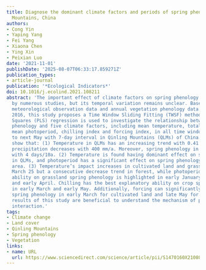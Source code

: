 ```yaml
---
title: Diagnose the dominant climate factors and periods of spring phenology in Qinling
  Mountains, China
authors:
- Cong Yin
- Yaping Yang
- Fei Yang
- Xiaona Chen
- Ying Xin
- Peixian Luo
date: '2021-11-01'
publishDate: '2025-08-07T06:33:17.859271Z'
publication_types:
- article-journal
publication: '*Ecological Indicators*'
doi: 10.1016/j.ecolind.2021.108211
abstract: 'The important effect of climate factors on spring phenology has been confirmed
  by numerous studies, but its temporal variation remains unclear. Based on the daily
  meteorological observation data and annual vegetation phenology data from 1987 to
  2016, this study proposes a Time Window Sliding Fitting (TWSF) method. Partial Least
  Squares (PLS) regression is used to investigate the relationship between spring
  phenology and five climate factors, including mean temperature, total precipitation,
  mean photoperiod, chilling index and forcing index, in all time windows from December
  to next May with 7-day interval in Qinling Mountains (QLMs) of China. The results
  show that: (1) Temperature in QLMs has an increasing trend with 0.41 °C/10a, and
  precipitation decreases with 400 mm/a. Moreover, spring phenology in QLMs is advancing
  with 4 days/10a. (2) Temperature is found having dominant effect on spring phenology
  in QLMs, and photoperiod has a significant effect on spring phenology in grassland
  area. (3) Temperature’s impact increases in cultivated land and grassland after
  March 25 but a consecutive decrease trend in forest, while photoperiod’s explanatory
  ability on grassland spring phenology is highlighted in early January, early February
  and early April. Chilling has the best explanatory ability on crop spring phenology
  in early March and early May. Additionally, forcing can significantly influence
  spring phenology in early March for cultivated land and late May for forest. The
  results of this study are beneficial to understand the mechanism of plant-climate
  interaction.'
tags:
- Climate change
- Land cover
- Qinling Mountains
- Spring phenology
- Vegetation
links:
- name: URL
  url: https://www.sciencedirect.com/science/article/pii/S1470160X21008761
---
```

